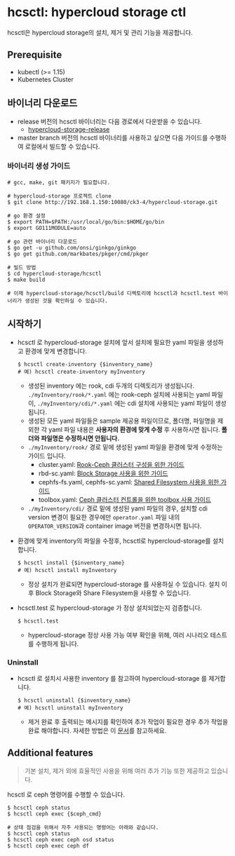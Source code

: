 # hcsctl: hypercloud storage ctl
hcsctl은 hypercloud storage의 설치, 제거 및 관리 기능을 제공합니다.

## Prerequisite
- kubectl (>= 1.15)
- Kubernetes Cluster

## 바이너리 다운로드
- release 버전의 hcsctl 바이너리는 다음 경로에서 다운받을 수 있습니다.
    - [hypercloud-storage-release](http://192.168.1.150:10080/ck3-4/hypercloud-storage/releases)
- master branch 버전의 hcsctl 바이너리를 사용하고 싶으면 다음 가이드를 수행하여 로컬에서 빌드할 수 있습니다.

### 바이너리 생성 가이드

``` shell
# gcc, make, git 패키지가 필요합니다.

# hypercloud-storage 프로젝트 clone
$ git clone http://192.168.1.150:10080/ck3-4/hypercloud-storage.git

# go 환경 설정
$ export PATH=$PATH:/usr/local/go/bin:$HOME/go/bin
$ export GO111MODULE=auto

# go 관련 바이너리 다운로드
$ go get -u github.com/onsi/ginkgo/ginkgo
$ go get github.com/markbates/pkger/cmd/pkger

# 빌드 방법
$ cd hypercloud-storage/hcsctl
$ make build

# 이제 hypercloud-storage/hcsctl/build 디렉토리에 hcsctl과 hcsctl.test 바이너리가 생성된 것을 확인하실 수 있습니다.
```

## 시작하기
- hcsctl 로 hypercloud-storage 설치에 앞서 설치에 필요한 yaml 파일을 생성하고 환경에 맞게 변경합니다.

   ``` shell
   $ hcsctl create-inventory {$inventory_name}
   # 예) hcsctl create-inventory myInventory
   ```

    - 생성된 inventory 에는 rook, cdi 두개의 디렉토리가 생성됩니다. `./myInventory/rook/*.yaml` 에는 rook-ceph 설치에 사용되는 yaml 파일이, `./myInventory/cdi/*.yaml` 에는 cdi 설치에 사용되는 yaml 파일이 생성됩니다.
    - 생성된 모든 yaml 파일들은 sample 제공용 파일이므로, 폴더명, 파일명을 제외한 각 yaml 파일 내용은 **사용자의 환경에 맞게 수정** 후 사용하시면 됩니다.<strong> 폴더와 파일명은 수정하시면 안됩니다.</strong>
    - `./myInventory/rook/` 경로 밑에 생성된 yaml 파일을 환경에 맞게 수정하는 가이드 입니다.
        - cluster.yaml: [Rook-Ceph 클러스터 구성을 위한 가이드](./../docs/ceph-cluster-setting.md)
        - rbd-sc.yaml: [Block Storage 사용을 위한 가이드](./../docs/block.md)
        - cephfs-fs.yaml, cephfs-sc.yaml: [Shared Filesystem 사용을 위한 가이드](./../docs/file.md)
        - toolbox.yaml: [Ceph 클러스터 컨트롤을 위한 toolbox 사용 가이드](./../docs/ceph-command.md)
    - `./myInventory/cdi/` 경로 밑에 생성된 yaml 파일의 경우, 설치할 cdi version 변경이 필요한 경우에만 `operator.yaml` 파일 내의 `OPERATOR_VERSION`과 container image 버전을 변경하시면 됩니다.


- 환경에 맞게 inventory의 파일을 수정후, hcsctl로 hypercloud-storage를 설치합니다.
   ``` shell
   $ hcsctl install {$inventory_name}
   # 예) hcsctl install myInventory
   ```

    - 정상 설치가 완료되면 hypercloud-storage 를 사용하실 수 있습니다. 설치 이후 Block Storage와 Share Filesystem을 사용할 수 있습니다.


- hcsctl.test 로 hypercloud-storage 가 정상 설치되었는지 검증합니다.
    ``` shell
    $ hcsctl.test  
    ```
    - hypercloud-storage 정상 사용 가능 여부 확인을 위해, 여러 시나리오 테스트를 수행하게 됩니다.

### Uninstall
- hcsctl 로 설치시 사용한 inventory 를 참고하여 hypercloud-storage 를 제거합니다.
   ``` shell
   $ hcsctl uninstall {$inventory_name}
   # 예) hcsctl uninstall myInventory
   ```

    - 제거 완료 후 출력되는 메시지를 확인하여 추가 작업이 필요한 경우 추가 작업을 완료 해야합니다. 자세한 방법은 이 [문서](./../docs/rook.md)를 참고하세요.

## Additional features
> 기본 설치, 제거 외에 효율적인 사용을 위해 여러 추가 기능 또한 제공하고 있습니다.

hcsctl 로 ceph 명령어를 수행할 수 있습니다.

``` shell
$ hcsctl ceph status
$ hcsctl ceph exec {$ceph_cmd}

# 상태 점검을 위해서 자주 사용되는 명령어는 아래와 같습니다.
$ hcsctl ceph status
$ hcsctl ceph exec ceph osd status
$ hcsctl ceph exec ceph df
```
